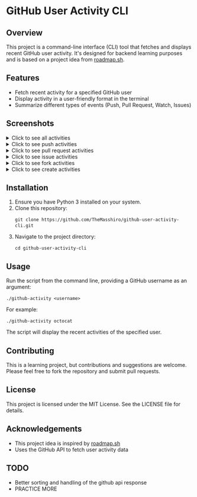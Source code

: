 # GitHub User Activity CLI

## Overview

This project is a command-line interface (CLI) tool that fetches and displays recent GitHub user activity. It's designed for backend learning purposes and is based on a project idea from [roadmap.sh](https://roadmap.sh/projects/github-user-activity).

## Features

- Fetch recent activity for a specified GitHub user
- Display activity in a user-friendly format in the terminal
- Summarize different types of events (Push, Pull Request, Watch, Issues)

## Screenshots

<details>
  <summary>Click to see all activities</summary>
  
  ![All Activities](/docs/all_activities.png)
</details>

<details>
  <summary>Click to see push activities</summary>
  
  ![Push Activities](/docs/push_activities.png)
</details>

<details>
  <summary>Click to see pull request activities</summary>
  
  ![Pull Request Activities](/docs/pull_activities.png)
</details>

<details>
  <summary>Click to see issue activities</summary>
  
  ![Issue Activities](/docs/issues_activities.png)
</details>

<details>
  <summary>Click to see fork activities</summary>
  
  ![Fork Activities](/docs/fork_activities.png)
</details>

<details>
  <summary>Click to see create activities</summary>
  
  ![Create Activities](/docs/create_activities.png)
</details>

## Installation

1. Ensure you have Python 3 installed on your system.
2. Clone this repository:
   ```
   git clone https://github.com/TheMasshiro/github-user-activity-cli.git
   ```
3. Navigate to the project directory:
   ```
   cd github-user-activity-cli
   ```

## Usage

Run the script from the command line, providing a GitHub username as an argument:

```
./github-activity <username>
```

For example:

```
./github-activity octocat
```

The script will display the recent activities of the specified user.

## Contributing

This is a learning project, but contributions and suggestions are welcome. Please feel free to fork the repository and submit pull requests.

## License

This project is licensed under the MIT License. See the LICENSE file for details.

## Acknowledgements

- This project idea is inspired by [roadmap.sh](https://roadmap.sh/projects/github-user-activity)
- Uses the GitHub API to fetch user activity data

## TODO

- Better sorting and handling of the github api response
- PRACTICE MORE
